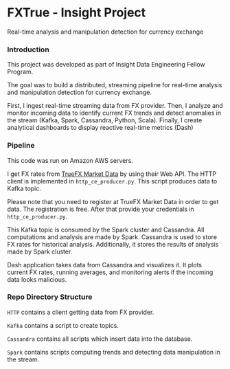 # FXTrue - Insight Project

Real-time analysis and manipulation detection for currency exchange

### Introduction

This project was developed as part of Insight Data Engineering Fellow Program.

The goal was to build a distributed, streaming pipeline for real-time analysis and manipulation detection for currency exchange.

First, I ingest real-time streaming data from FX provider. Then, I analyze and monitor incoming data to identify current FX trends and detect anomalies in the stream (Kafka, Spark, Cassandra, Python, Scala). Finally, I create analytical dashboards to display reactive real-time metrics (Dash)

### Pipeline

This code was run on Amazon AWS servers. 

I get FX rates from [TrueFX Market Data](https://www.truefx.com/?page=frontpage) by using their Web API. The HTTP client is implemented in `http_ce_producer.py`. This script produces data to Kafka topic.

Please note that you need to register at TrueFX Market Data in order to get data. The registration is free. After that provide your credentials in `http_ce_producer.py`.

This Kafka topic is consumed by the Spark cluster and Cassandra. All computations and analysis are made by Spark. Cassandra is used to store FX rates for historical analysis. Additionally, it stores the results of analysis made by Spark cluster.

Dash application takes data from Cassandra and visualizes it. It plots current FX rates, running averages, and monitoring alerts if the incoming data looks malicious.

### Repo Directory Structure

`HTTP` contains a client getting data from FX provider.

`Kafka` contains a script to create topics.

`Cassandra` contains all scripts which insert data into the database. 

`Spark` contains scripts computing trends and detecting data manipulation in the stream.
